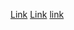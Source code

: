 [Link](https://www.youtube.com/watch?v=MBqo7Bw_R5o)
[Link](https://unstop.com/blog/terminal-in-linux#:~:text=In%20Linux%2C%20the%20default%20terminal,of%20those%20commands%20is%20displayed.)
[link](https://pesapal.freshteam.com/jobs/BbA2UAvt5GwL/junior-developer-24)